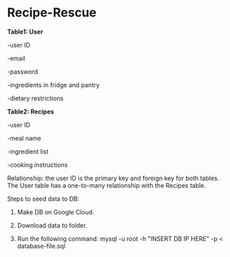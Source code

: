 # Recipe-Rescue


<b> Table1: User </b>

-user ID

-email

-password

-ingredients in fridge and pantry

-dietary restrictions

<b> Table2: Recipes </b>

-user ID

-meal name

-ingredient list

-cooking instructions

Relationship: 
the user ID is the primary key and foreign key for both tables. The User table has a one-to-many relationship with the Recipes table.

Steps to seed data to DB:

1. Make DB on Google Cloud.

2. Download data to folder.

3. Run the following command: mysql -u root -h "INSERT DB IP HERE" -p < database-file.sql
